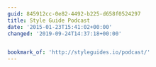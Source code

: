 ```yaml
---
guid: 845912cc-0e82-4492-b225-d658f0524297
title: Style Guide Podcast
date: '2015-01-23T15:41:02+00:00'
changed: '2019-09-24T14:37:18+00:00'


bookmark_of: 'http://styleguides.io/podcast/'
---
```




